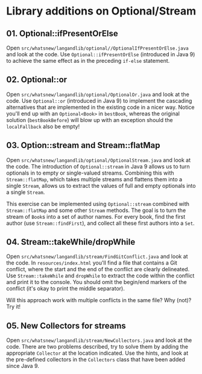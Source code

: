 # Library additions on Optional/Stream

## 01. Optional::ifPresentOrElse

Open `src/whatsnew/langandlib/optional//OptionalIfPresentOrElse.java` and look at the code.
Use `Optional::ifPresentOrElse` (introduced in Java 9) to achieve the same effect as in the preceding `if-else` statement.

## 02. Optional::or

Open `src/whatsnew/langandlib/optional/OptionalOr.java` and look at the code.
Use `Optional::or` (introduced in Java 9) to implement the cascading alternatives that are implemented in the existing code in a nicer way.
Notice you'll end up with an `Optional<Book>` in `bestBook`, whereas the original solution (`bestBookBefore`) will blow up with an exception should the `localFallback` also be empty!

## 03. Option::stream and Stream::flatMap

Open `src/whatsnew/langandlib/optional/OptionalStream.java` and look at the code.
The introduction of `Optional::stream` in Java 9 allows us to turn optionals in to empty or single-valued streams.
Combining this with `Stream::flatMap`, which takes multiple streams and flattens them into a single `Stream`, allows us to extract the values of full and empty optionals into a single `Stream`.

This exercise can be implemented using `Optional::stream` combined with `Stream::flatMap` and some other `Stream` methods.
The goal is to turn the stream of `Book`s into a set of author names.
For every book, find the first author (use `Stream::findFirst`), and collect all these first authors into a `Set`.


## 04. Stream::takeWhile/dropWhile

Open `src/whatsnew/langandlib/stream/FindGitConflict.java` and look at the code.
In `resources/index.html` you'll find a file that contains a Git conflict, where the start and the end of the conflict are clearly delineated.
Use `Stream::takeWhile` and `dropWhile` to extract the code within the conflict and print it to the console.
You should omit the begin/end markers of the conflict (it's okay to print the middle separator).

Will this approach work with multiple conflicts in the same file? Why (not)? Try it!

## 05. New Collectors for streams

Open `src/whatsnew/langandlib/stream/NewCollectors.java` and look at the code.
There are two problems described, try to solve them by adding the appropriate `Collector` at the location indicated.
Use the hints, and look at the pre-defined collectors in the `Collectors` class that have been added since Java 9.
